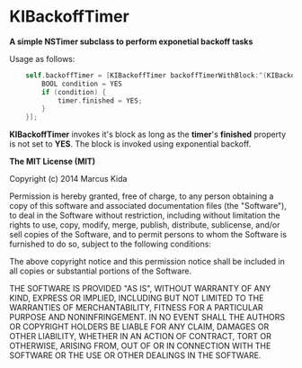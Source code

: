 # KIBackoffTimer

**A simple NSTimer subclass to perform exponetial backoff tasks**

Usage as follows:

```objective-c
    self.backoffTimer = [KIBackoffTimer backoffTimerWithBlock:^(KIBackoffTimer *timer) {
        BOOL condition = YES
        if (condition) {
            timer.finished = YES;
        }
    }];
 ```
 
 **KIBackoffTimer** invokes it's block as long as the **timer**'s **finished** property is not set to **YES**. The block is invoked using exponential backoff.
 
**The MIT License (MIT)**

Copyright (c) 2014 Marcus Kida

Permission is hereby granted, free of charge, to any person obtaining a copy of this software and associated documentation files (the "Software"), to deal in the Software without restriction, including without limitation the rights to use, copy, modify, merge, publish, distribute, sublicense, and/or sell copies of the Software, and to permit persons to whom the Software is furnished to do so, subject to the following conditions:

The above copyright notice and this permission notice shall be included in all copies or substantial portions of the Software.

THE SOFTWARE IS PROVIDED "AS IS", WITHOUT WARRANTY OF ANY KIND, EXPRESS OR IMPLIED, INCLUDING BUT NOT LIMITED TO THE WARRANTIES OF MERCHANTABILITY, FITNESS FOR A PARTICULAR PURPOSE AND NONINFRINGEMENT. IN NO EVENT SHALL THE AUTHORS OR COPYRIGHT HOLDERS BE LIABLE FOR ANY CLAIM, DAMAGES OR OTHER LIABILITY, WHETHER IN AN ACTION OF CONTRACT, TORT OR OTHERWISE, ARISING FROM, OUT OF OR IN CONNECTION WITH THE SOFTWARE OR THE USE OR OTHER DEALINGS IN THE SOFTWARE.
